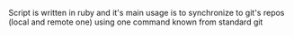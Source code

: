 Script is written in ruby and it's main usage is to synchronize to git's repos (local and remote one) using one command known from standard git
